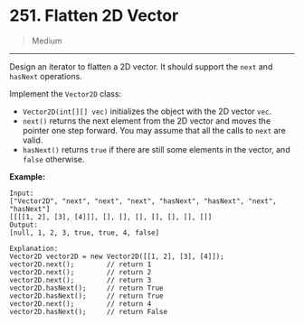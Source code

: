 # 251. Flatten 2D Vector

> Medium

------

Design an iterator to flatten a 2D vector. It should support the `next` and `hasNext` operations.

Implement the `Vector2D` class:

- `Vector2D(int[][] vec)` initializes the object with the 2D vector `vec`.
- `next()` returns the next element from the 2D vector and moves the pointer one step forward. You may assume that all the calls to `next` are valid.
- `hasNext()` returns `true` if there are still some elements in the vector, and `false` otherwise.

**Example:**

```
Input:
["Vector2D", "next", "next", "next", "hasNext", "hasNext", "next", "hasNext"]
[[[[1, 2], [3], [4]]], [], [], [], [], [], [], []]
Output:
[null, 1, 2, 3, true, true, 4, false]

Explanation:
Vector2D vector2D = new Vector2D([[1, 2], [3], [4]]);
vector2D.next();        // return 1
vector2D.next();        // return 2
vector2D.next();        // return 3
vector2D.hasNext();     // return True
vector2D.hasNext();     // return True
vector2D.next();        // return 4
vector2D.hasNext();     // return False
```